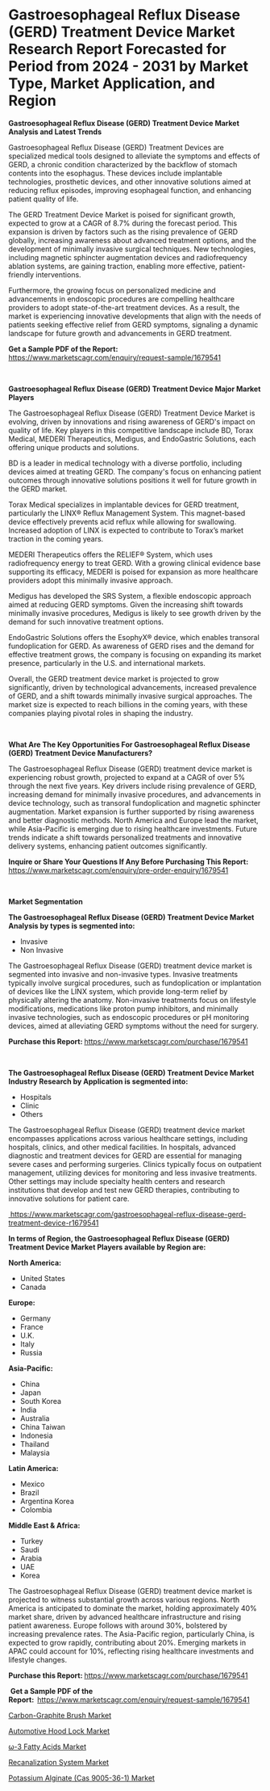 <p><h1>Gastroesophageal Reflux Disease (GERD) Treatment Device Market Research Report Forecasted for Period from 2024 -  2031 by Market Type, Market Application, and Region</h1></p><p><strong>Gastroesophageal Reflux Disease (GERD) Treatment Device Market Analysis and Latest Trends</strong></p>
<p><p>Gastroesophageal Reflux Disease (GERD) Treatment Devices are specialized medical tools designed to alleviate the symptoms and effects of GERD, a chronic condition characterized by the backflow of stomach contents into the esophagus. These devices include implantable technologies, prosthetic devices, and other innovative solutions aimed at reducing reflux episodes, improving esophageal function, and enhancing patient quality of life.</p><p>The GERD Treatment Device Market is poised for significant growth, expected to grow at a CAGR of 8.7% during the forecast period. This expansion is driven by factors such as the rising prevalence of GERD globally, increasing awareness about advanced treatment options, and the development of minimally invasive surgical techniques. New technologies, including magnetic sphincter augmentation devices and radiofrequency ablation systems, are gaining traction, enabling more effective, patient-friendly interventions.</p><p>Furthermore, the growing focus on personalized medicine and advancements in endoscopic procedures are compelling healthcare providers to adopt state-of-the-art treatment devices. As a result, the market is experiencing innovative developments that align with the needs of patients seeking effective relief from GERD symptoms, signaling a dynamic landscape for future growth and advancements in GERD treatment.</p></p>
<p><strong>Get a Sample PDF of the Report:&nbsp;</strong> <a href="https://www.marketscagr.com/enquiry/request-sample/1679541?utm_campaign=1339&utm_medium=2&utm_source=Github&utm_content=ia&utm_term=14102024&utm_id=gastroesophageal-reflux-disease-gerd-treatment-device">https://www.marketscagr.com/enquiry/request-sample/1679541</a></p>
<p>&nbsp;</p>
<p><strong>Gastroesophageal Reflux Disease (GERD) Treatment Device Major Market Players</strong></p>
<p><p>The Gastroesophageal Reflux Disease (GERD) Treatment Device Market is evolving, driven by innovations and rising awareness of GERD's impact on quality of life. Key players in this competitive landscape include BD, Torax Medical, MEDERI Therapeutics, Medigus, and EndoGastric Solutions, each offering unique products and solutions.</p><p>BD is a leader in medical technology with a diverse portfolio, including devices aimed at treating GERD. The company's focus on enhancing patient outcomes through innovative solutions positions it well for future growth in the GERD market.</p><p>Torax Medical specializes in implantable devices for GERD treatment, particularly the LINX® Reflux Management System. This magnet-based device effectively prevents acid reflux while allowing for swallowing. Increased adoption of LINX is expected to contribute to Torax’s market traction in the coming years.</p><p>MEDERI Therapeutics offers the RELIEF® System, which uses radiofrequency energy to treat GERD. With a growing clinical evidence base supporting its efficacy, MEDERI is poised for expansion as more healthcare providers adopt this minimally invasive approach.</p><p>Medigus has developed the SRS System, a flexible endoscopic approach aimed at reducing GERD symptoms. Given the increasing shift towards minimally invasive procedures, Medigus is likely to see growth driven by the demand for such innovative treatment options.</p><p>EndoGastric Solutions offers the EsophyX® device, which enables transoral fundoplication for GERD. As awareness of GERD rises and the demand for effective treatment grows, the company is focusing on expanding its market presence, particularly in the U.S. and international markets.</p><p>Overall, the GERD treatment device market is projected to grow significantly, driven by technological advancements, increased prevalence of GERD, and a shift towards minimally invasive surgical approaches. The market size is expected to reach billions in the coming years, with these companies playing pivotal roles in shaping the industry.</p></p>
<p>&nbsp;</p>
<p><strong>What Are The Key Opportunities For Gastroesophageal Reflux Disease (GERD) Treatment Device Manufacturers?</strong></p>
<p><p>The Gastroesophageal Reflux Disease (GERD) treatment device market is experiencing robust growth, projected to expand at a CAGR of over 5% through the next five years. Key drivers include rising prevalence of GERD, increasing demand for minimally invasive procedures, and advancements in device technology, such as transoral fundoplication and magnetic sphincter augmentation. Market expansion is further supported by rising awareness and better diagnostic methods. North America and Europe lead the market, while Asia-Pacific is emerging due to rising healthcare investments. Future trends indicate a shift towards personalized treatments and innovative delivery systems, enhancing patient outcomes significantly.</p></p>
<p><strong>Inquire or Share Your Questions If Any Before Purchasing This Report:</strong> <a href="https://www.marketscagr.com/enquiry/pre-order-enquiry/1679541?utm_campaign=1339&utm_medium=2&utm_source=Github&utm_content=ia&utm_term=14102024&utm_id=gastroesophageal-reflux-disease-gerd-treatment-device">https://www.marketscagr.com/enquiry/pre-order-enquiry/1679541</a></p>
<p>&nbsp;</p>
<p><strong>Market Segmentation</strong></p>
<p><strong>The Gastroesophageal Reflux Disease (GERD) Treatment Device Market Analysis by types is segmented into:</strong></p>
<p><ul><li>Invasive</li><li>Non Invasive</li></ul></p>
<p><p>The Gastroesophageal Reflux Disease (GERD) treatment device market is segmented into invasive and non-invasive types. Invasive treatments typically involve surgical procedures, such as fundoplication or implantation of devices like the LINX system, which provide long-term relief by physically altering the anatomy. Non-invasive treatments focus on lifestyle modifications, medications like proton pump inhibitors, and minimally invasive technologies, such as endoscopic procedures or pH monitoring devices, aimed at alleviating GERD symptoms without the need for surgery.</p></p>
<p><strong>Purchase this Report:&nbsp;</strong><a href="https://www.marketscagr.com/purchase/1679541?utm_campaign=1339&utm_medium=2&utm_source=Github&utm_content=ia&utm_term=14102024&utm_id=gastroesophageal-reflux-disease-gerd-treatment-device">https://www.marketscagr.com/purchase/1679541</a></p>
<p>&nbsp;</p>
<p><strong>The Gastroesophageal Reflux Disease (GERD) Treatment Device Market Industry Research by Application is segmented into:</strong></p>
<p><ul><li>Hospitals</li><li>Clinic</li><li>Others</li></ul></p>
<p><p>The Gastroesophageal Reflux Disease (GERD) treatment device market encompasses applications across various healthcare settings, including hospitals, clinics, and other medical facilities. In hospitals, advanced diagnostic and treatment devices for GERD are essential for managing severe cases and performing surgeries. Clinics typically focus on outpatient management, utilizing devices for monitoring and less invasive treatments. Other settings may include specialty health centers and research institutions that develop and test new GERD therapies, contributing to innovative solutions for patient care.</p></p>
<p><a href="https://www.marketscagr.com/gastroesophageal-reflux-disease-gerd-treatment-device-r1679541?utm_campaign=1339&utm_medium=2&utm_source=Github&utm_content=ia&utm_term=14102024&utm_id=gastroesophageal-reflux-disease-gerd-treatment-device">&nbsp;https://www.marketscagr.com/gastroesophageal-reflux-disease-gerd-treatment-device-r1679541</a></p>
<p><strong>In terms of Region, the Gastroesophageal Reflux Disease (GERD) Treatment Device Market Players available by Region are:</strong></p>
<p>
    <p> <strong> North America: </strong>
        <ul>
            <li>United States</li>
            <li>Canada</li>
        </ul>
        </p> 
    <p> <strong> Europe: </strong>
        <ul>
            <li>Germany</li>
            <li>France</li>
            <li>U.K.</li>
            <li>Italy</li>
            <li>Russia</li>
        </ul>
        </p> 
    <p> <strong> Asia-Pacific: </strong>
        <ul>
            <li>China</li>
            <li>Japan</li>
            <li>South Korea</li>
            <li>India</li>
            <li>Australia</li>
            <li>China Taiwan</li>
            <li>Indonesia</li>
            <li>Thailand</li>
            <li>Malaysia</li>
        </ul>
        </p> 
    <p> <strong> Latin America: </strong>
        <ul>
            <li>Mexico</li>
            <li>Brazil</li>
            <li>Argentina Korea</li>
            <li>Colombia</li>
        </ul>
        </p> 
    <p> <strong> Middle East & Africa: </strong>
        <ul>
            <li>Turkey</li>
            <li>Saudi</li>
            <li>Arabia</li>
            <li>UAE</li>
            <li>Korea</li>
        </ul>
    </p>
    </p>
<p><p>The Gastroesophageal Reflux Disease (GERD) treatment device market is projected to witness substantial growth across various regions. North America is anticipated to dominate the market, holding approximately 40% market share, driven by advanced healthcare infrastructure and rising patient awareness. Europe follows with around 30%, bolstered by increasing prevalence rates. The Asia-Pacific region, particularly China, is expected to grow rapidly, contributing about 20%. Emerging markets in APAC could account for 10%, reflecting rising healthcare investments and lifestyle changes.</p></p>
<p><strong>Purchase this Report: </strong><a href="https://www.marketscagr.com/purchase/1679541?utm_campaign=1339&utm_medium=2&utm_source=Github&utm_content=ia&utm_term=14102024&utm_id=gastroesophageal-reflux-disease-gerd-treatment-device">https://www.marketscagr.com/purchase/1679541</a></p>
<p>&nbsp;<strong>Get a Sample PDF of the Report:&nbsp;&nbsp;</strong><a href="https://www.marketscagr.com/enquiry/request-sample/1679541?utm_campaign=1339&utm_medium=2&utm_source=Github&utm_content=ia&utm_term=14102024&utm_id=gastroesophageal-reflux-disease-gerd-treatment-device">https://www.marketscagr.com/enquiry/request-sample/1679541</a></p>
<p><strong></strong></p>
<p><p><a href="https://www.linkedin.com/pulse/regulatory-landscape-its-influence-global-carbon-graphite-wlbvf?utm_campaign=1339&utm_medium=2&utm_source=Github&utm_content=ia&utm_term=14102024&utm_id=gastroesophageal-reflux-disease-gerd-treatment-device">Carbon-Graphite Brush Market</a></p><p><a href="https://www.linkedin.com/pulse/automotive-hood-lock-market-maturity-analysis-regional-disparities-lljsf?utm_campaign=1339&utm_medium=2&utm_source=Github&utm_content=ia&utm_term=14102024&utm_id=gastroesophageal-reflux-disease-gerd-treatment-device">Automotive Hood Lock Market</a></p><p><a href="https://www.linkedin.com/pulse/%25CF%2589-3-fatty-acids-market-trends-detailed-study-its-segmentation-ygukf?utm_campaign=1339&utm_medium=2&utm_source=Github&utm_content=ia&utm_term=14102024&utm_id=gastroesophageal-reflux-disease-gerd-treatment-device">ω-3 Fatty Acids Market</a></p><p><a href="https://github.com/PeterParrish5/Market-Research-Report-List-6/blob/main/recanalization-system-market.md?utm_campaign=1339&utm_medium=2&utm_source=Github&utm_content=ia&utm_term=14102024&utm_id=gastroesophageal-reflux-disease-gerd-treatment-device">Recanalization System Market</a></p><p><a href="https://www.linkedin.com/pulse/global-potassium-alginate-cas-9005-36-1-market-sector2024-6qvuf?utm_campaign=1339&utm_medium=2&utm_source=Github&utm_content=ia&utm_term=14102024&utm_id=gastroesophageal-reflux-disease-gerd-treatment-device">Potassium Alginate (Cas 9005-36-1) Market</a></p></p>